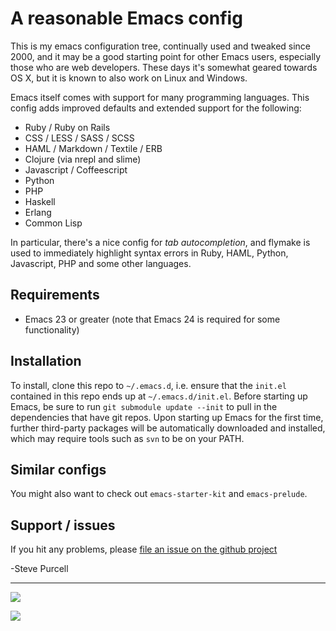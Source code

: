 # A reasonable Emacs config

This is my emacs configuration tree, continually used and tweaked
since 2000, and it may be a good starting point for other Emacs
users, especially those who are web developers. These days it's
somewhat geared towards OS X, but it is known to also work on Linux
and Windows.

Emacs itself comes with support for many programming languages. This
config adds improved defaults and extended support for the following:

* Ruby / Ruby on Rails
* CSS / LESS / SASS / SCSS
* HAML / Markdown / Textile / ERB
* Clojure (via nrepl and slime)
* Javascript / Coffeescript
* Python
* PHP
* Haskell
* Erlang
* Common Lisp

In particular, there's a nice config for *tab autocompletion*, and
flymake is used to immediately highlight syntax errors in Ruby, HAML,
Python, Javascript, PHP and some other languages.

## Requirements

* Emacs 23 or greater (note that Emacs 24 is required for some functionality)

## Installation

To install, clone this repo to `~/.emacs.d`, i.e. ensure that the
`init.el` contained in this repo ends up at `~/.emacs.d/init.el`.
Before starting up Emacs, be sure to run `git submodule update --init`
to pull in the dependencies that have git repos. Upon starting up
Emacs for the first time, further third-party packages will be
automatically downloaded and installed, which may require tools such
as `svn` to be on your PATH.

## Similar configs

You might also want to check out `emacs-starter-kit` and `emacs-prelude`.

## Support / issues

If you hit any problems, please [file an issue on the github project](https://github.com/purcell/emacs.d)

-Steve Purcell

<hr>

[![](http://api.coderwall.com/purcell/endorsecount.png)](http://coderwall.com/purcell)

[![](http://www.linkedin.com/img/webpromo/btn_liprofile_blue_80x15.png)](http://uk.linkedin.com/in/stevepurcell)
